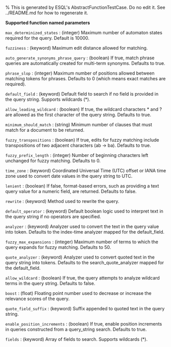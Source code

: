 % This is generated by ESQL's AbstractFunctionTestCase. Do no edit it. See ../README.md for how to regenerate it.

**Supported function named parameters**

`max_determinized_states`
:   (integer) Maximum number of automaton states required for the query. Default is 10000.

`fuzziness`
:   (keyword) Maximum edit distance allowed for matching.

`auto_generate_synonyms_phrase_query`
:   (boolean) If true, match phrase queries are automatically created for multi-term synonyms. Defaults to true.

`phrase_slop`
:   (integer) Maximum number of positions allowed between matching tokens for phrases. Defaults to 0 (which means exact matches are required).

`default_field`
:   (keyword) Default field to search if no field is provided in the query string. Supports wildcards (*).

`allow_leading_wildcard`
:   (boolean) If true, the wildcard characters * and ? are allowed as the first character of the query string. Defaults to true.

`minimum_should_match`
:   (string) Minimum number of clauses that must match for a document to be returned.

`fuzzy_transpositions`
:   (boolean) If true, edits for fuzzy matching include transpositions of two adjacent characters (ab → ba). Defaults to true.

`fuzzy_prefix_length`
:   (integer) Number of beginning characters left unchanged for fuzzy matching. Defaults to 0.

`time_zone`
:   (keyword) Coordinated Universal Time (UTC) offset or IANA time zone used to convert date values in the query string to UTC.

`lenient`
:   (boolean) If false, format-based errors, such as providing a text query value for a numeric field, are returned. Defaults to false.

`rewrite`
:   (keyword) Method used to rewrite the query.

`default_operator`
:   (keyword) Default boolean logic used to interpret text in the query string if no operators are specified.

`analyzer`
:   (keyword) Analyzer used to convert the text in the query value into token. Defaults to the index-time analyzer mapped for the default_field.

`fuzzy_max_expansions`
:   (integer) Maximum number of terms to which the query expands for fuzzy matching. Defaults to 50.

`quote_analyzer`
:   (keyword) Analyzer used to convert quoted text in the query string into tokens. Defaults to the search_quote_analyzer mapped for the default_field.

`allow_wildcard`
:   (boolean) If true, the query attempts to analyze wildcard terms in the query string. Defaults to false. 

`boost`
:   (float) Floating point number used to decrease or increase the relevance scores of the query.

`quote_field_suffix`
:   (keyword) Suffix appended to quoted text in the query string.

`enable_position_increments`
:   (boolean) If true, enable position increments in queries constructed from a query_string search. Defaults to true.

`fields`
:   (keyword) Array of fields to search. Supports wildcards (*).

